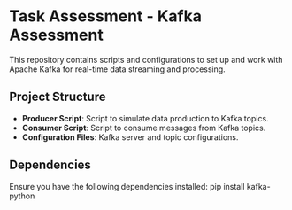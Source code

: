 # Task Assessment - Kafka Assessment

This repository contains scripts and configurations to set up and work with Apache Kafka for real-time data streaming and processing.

## Project Structure

- **Producer Script**: Script to simulate data production to Kafka topics.
- **Consumer Script**: Script to consume messages from Kafka topics.
- **Configuration Files**: Kafka server and topic configurations.

## Dependencies

Ensure you have the following dependencies installed:
pip install kafka-python

